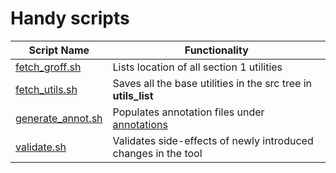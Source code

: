 # Handy scripts

Script Name | Functionality
----------- | -------------
[fetch_groff.sh](fetch_groff.sh) | Lists location of all section 1 utilities
[fetch_utils.sh](fetch_utils.sh) | Saves all the base utilities in the src tree in **utils_list**
[generate_annot.sh](generate_annot.sh) | Populates annotation files under [annotations](../annotations)
[validate.sh](validate.sh) | Validates side-effects of newly introduced changes in the tool
